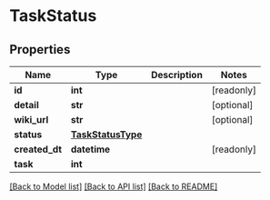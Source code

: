 # TaskStatus


## Properties
Name | Type | Description | Notes
------------ | ------------- | ------------- | -------------
**id** | **int** |  | [readonly] 
**detail** | **str** |  | [optional] 
**wiki_url** | **str** |  | [optional] 
**status** | [**TaskStatusType**](TaskStatusType.md) |  | 
**created_dt** | **datetime** |  | [readonly] 
**task** | **int** |  | 

[[Back to Model list]](../README.md#documentation-for-models) [[Back to API list]](../README.md#documentation-for-api-endpoints) [[Back to README]](../README.md)



